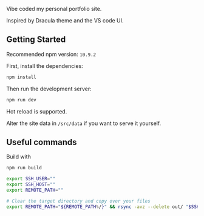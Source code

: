 Vibe coded my personal portfolio site.

Inspired by Dracula theme and the VS code UI.

## Getting Started
Recommended npm version: `10.9.2`

First, install the dependencies:
```bash
npm install
```

Then run the development server:

```bash
npm run dev
```
Hot reload is supported.

Alter the site data in `/src/data` if you want to serve it yourself.

## Useful commands
Build with
```bash
npm run build
```
```bash
export SSH_USER=""
export SSH_HOST=""
export REMOTE_PATH=""

# Clear the target directory and copy over your files
export REMOTE_PATH="${REMOTE_PATH%/}" && rsync -avz --delete out/ "$SSH_USER@$SSH_HOST:$REMOTE_PATH/"
```